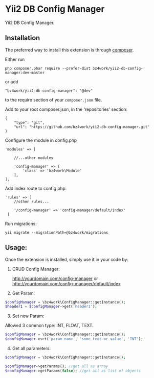 Yii2 DB Config Manager
======================
Yii2 DB Config Manager.

Installation
------------

The preferred way to install this extension is through [composer](http://getcomposer.org/download/).

Either run

```
php composer.phar require --prefer-dist bz4work/yii2-db-config-manager:dev-master
```

or add

```
"bz4work/yii2-db-config-manager": "@dev"
```

to the require section of your `composer.json` file.

Add to your root composer.json, in the 'repositories' section:

    {
        "type": "git",
        "url": "https://github.com/bz4work/yii2-db-config-manager.git"
    }
    
    
Configure the module in config.php

    'modules' => [
    
        //...other modules
        
        'config-manager' => [
            'class' => 'bz4work\Module'
        ],
    ],

Add index route to config.php:
    
    'rules' => [
        //other rules...
        
        '/config-manager' => 'config-manager/default/index'
     ]
    
Run migrations:
    
    yii migrate --migrationPath=@bz4work/migrations

Usage:
-----

Once the extension is installed, simply use it in your code by:

1. CRUD Config Manager:


    http://yourdomain.com/config-manager
    or
    http://yourdomain.com/config-manager/default/index

2. Get Param: 
```php
$configManager = \bz4work\ConfigManager::getInstance();
$header1 = $configManager->get('header1');
```

3. Set new Param:

Allowed 3 common type: INT, FLOAT, TEXT.
```php
$configManager = \bz4work\ConfigManager::getInstance();
$configManager->set('param_name', 'some_text_or_value', 'INT');
```

4. Get all parameters:
```php
$configManager = \bz4work\ConfigManager::getInstance();

$configManager->getParams(); //get all as array
$configManager->getParams(false); //get all as list of objects 
```
